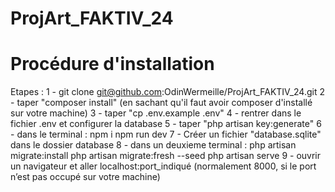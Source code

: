 # ProjArt_FAKTIV_24

# Procédure d'installation

Etapes : 
1 - git clone git@github.com:OdinWermeille/ProjArt_FAKTIV_24.git
2 - taper "composer install" (en sachant qu'il faut avoir composer d'installé sur votre machine)
3 - taper "cp .env.example .env"
4 - rentrer dans le fichier .env et configurer la database
5 - taper "php artisan key:generate"
6 - dans le terminal :
    npm i
    npm run dev
7 - Créer un fichier "database.sqlite" dans le dossier database 
8 - dans un deuxieme terminal :
    php artisan migrate:install
	php artisan migrate:fresh --seed
	php artisan serve
9 - ouvrir un navigateur et aller localhost:port_indiqué (normalement 8000, si le port n’est pas occupé sur votre machine)
